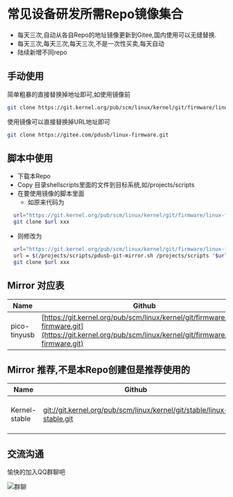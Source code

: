 
# 常见设备研发所需Repo镜像集合

- 每天三次,自动从各自Repo的地址镜像更新到Gitee,国内使用可以无缝替换.
- 每天三次,每天三次,每天三次,不是一次性买卖,每天自动
- 陆续新增不同repo

## 手动使用

简单粗暴的直接替换掉地址即可,如使用镜像前
```Bash
git clone https://git.kernel.org/pub/scm/linux/kernel/git/firmware/linux-firmware.git my-firmware
```
使用镜像可以直接替换掉URL地址即可
```Bash
git clone https://gitee.com/pdusb/linux-firmware.git
```

## 脚本中使用

- 下载本Repo
- Copy 目录shellscripts里面的文件到目标系统,如/projects/scripts
- 在要使用镜像的脚本里面
  - 如原来代码为
```Bash
  url="https://git.kernel.org/pub/scm/linux/kernel/git/firmware/linux-firmware.git"
  git clone $url xxx
```
  - 则修改为
```Bash
  url="https://git.kernel.org/pub/scm/linux/kernel/git/firmware/linux-firmware.git"
  url = $(/projects/scripts/pdusb-git-mirror.sh /projects/scripts "$url")
  git clone $url xxx
```

## Mirror 对应表

| Name  |  Github  |  Gitee  |
 |---|---|---|
| pico-tinyusb   |  [https://git.kernel.org/pub/scm/linux/kernel/git/firmware/linux-firmware.git](https://git.kernel.org/pub/scm/linux/kernel/git/firmware/linux-firmware.git)   | [https://gitee.com/pdusb/linux-firmware.git](https://gitee.com/pdusb/linux-firmware.git)   |


## Mirror 推荐,不是本Repo创建但是推荐使用的

| Name  |  Github  |  Gitee  |
 |---|---|---|
| Kernel-stable   |  [git://git.kernel.org/pub/scm/linux/kernel/git/stable/linux-stable.git](git://git.kernel.org/pub/scm/linux/kernel/git/stable/linux-stable.git)   | [https://mirrors.tuna.tsinghua.edu.cn/git/linux-stable.git](https://mirrors.tuna.tsinghua.edu.cn/git/linux-stable.git)   |

## 交流沟通

愉快的加入QQ群聊吧

![群聊](https://gitee.com/pdusb/pdusb-fast-pico/raw/master/img/pdusb-qq-group.png)

